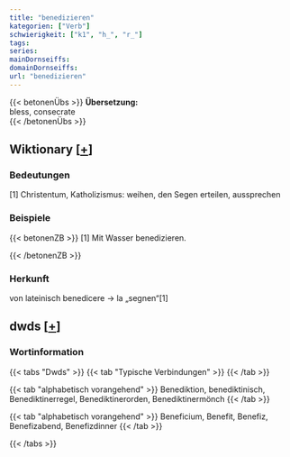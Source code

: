 ```yaml
---
title: "benedizieren"
kategorien: ["Verb"]
schwierigkeit: ["k1", "h_", "r_"]
tags:
series:
mainDornseiffs:
domainDornseiffs:
url: "benedizieren"
---
```


{{< betonenÜbs >}}
**Übersetzung:**  
bless, consecrate  
{{< /betonenÜbs >}}

## Wiktionary [[+](https://de.wiktionary.org/wiki/benedizieren)]

### Bedeutungen
[1] Christentum, Katholizismus: weihen, den Segen erteilen, aussprechen  

### Beispiele
{{< betonenZB >}}
[1] Mit Wasser benedizieren.  

{{< /betonenZB >}}
### Herkunft
von lateinisch benedicere → la „segnen“[1]  



## dwds [[+](https://www.dwds.de/wb/benedizieren)]

### Wortinformation
{{< tabs "Dwds" >}}
{{< tab "Typische Verbindungen" >}}
{{< /tab >}}

{{< tab "alphabetisch vorangehend" >}}
Benediktion, benediktinisch, Benediktinerregel, Benediktinerorden, Benediktinermönch
{{< /tab >}}

{{< tab "alphabetisch vorangehend" >}}
Beneficium, Benefit, Benefiz, Benefizabend, Benefizdinner
{{< /tab >}}

{{< /tabs >}}

